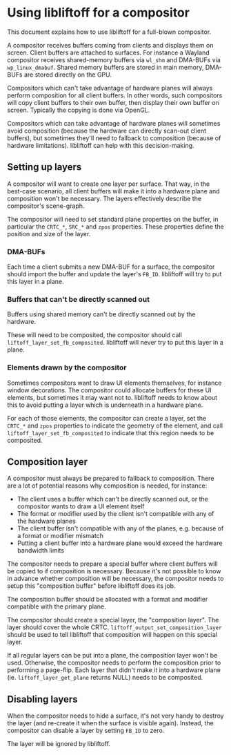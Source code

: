 # Using libliftoff for a compositor

This document explains how to use libliftoff for a full-blown compositor.

A compositor receives buffers coming from clients and displays them on screen.
Client buffers are attached to surfaces. For instance a Wayland compositor
receives shared-memory buffers via `wl_shm` and DMA-BUFs via `wp_linux_dmabuf`.
Shared memory buffers are stored in main memory, DMA-BUFs are stored directly
on the GPU.

Compositors which can't take advantage of hardware planes will always perform
composition for all client buffers. In other words, such compositors will copy
client buffers to their own buffer, then display their own buffer on screen.
Typically the copying is done via OpenGL.

Compositors which can take advantage of hardware planes will sometimes avoid
composition (because the hardware can directly scan-out client buffers), but
sometimes they'll need to fallback to composition (because of hardware
limitations). libliftoff can help with this decision-making.

## Setting up layers

A compositor will want to create one layer per surface. That way, in the
best-case scenario, all client buffers will make it into a hardware plane and
composition won't be necessary. The layers effectively describe the compositor's
scene-graph.

The compositor will need to set standard plane properties on the buffer, in
particular the `CRTC_*`, `SRC_*` and `zpos` properties. These properties define
the position and size of the layer.

### DMA-BUFs

Each time a client submits a new DMA-BUF for a surface, the compositor should
import the buffer and update the layer's `FB_ID`. libliftoff will try to put
this layer in a plane.

### Buffers that can't be directly scanned out

Buffers using shared memory can't be directly scanned out by the hardware.

These will need to be composited, the compositor should call
`liftoff_layer_set_fb_composited`. libliftoff will never try to put this layer
in a plane.

### Elements drawn by the compositor

Sometimes compositors want to draw UI elements themselves, for instance window
decorations. The compositor could allocate buffers for these UI elements, but
sometimes it may want not to. libliftoff needs to know about this to avoid
putting a layer which is underneath in a hardware plane.

For each of those elements, the compositor can create a layer, set the `CRTC_*`
and `zpos` properties to indicate the geometry of the element, and call
`liftoff_layer_set_fb_composited` to indicate that this region needs to be
composited.

## Composition layer

A compositor must always be prepared to fallback to composition. There are a lot
of potential reasons why composition is needed, for instance:

- The client uses a buffer which can't be directly scanned out, or the
  compositor wants to draw a UI element itself
- The format or modifier used by the client isn't compatible with any of the
  hardware planes
- The client buffer isn't compatible with any of the planes, e.g. because of a
  format or modifier mismatch
- Putting a client buffer into a hardware plane would exceed the hardware
  bandwidth limits

The compositor needs to prepare a special buffer where client buffers will be
copied to if composition is necessary. Because it's not possible to know in
advance whether composition will be necessary, the compositor needs to setup
this "composition buffer" before libliftoff does its job.

The composition buffer should be allocated with a format and modifier compatible
with the primary plane.

The compositor should create a special layer, the "composition layer". The layer
should cover the whole CRTC. `liftoff_output_set_composition_layer` should be
used to tell libliftoff that composition will happen on this special layer.

If all regular layers can be put into a plane, the composition layer won't be
used. Otherwise, the compositor needs to perform the composition prior to
performing a page-flip. Each layer that didn't make it into a hardware plane
(ie. `liftoff_layer_get_plane` returns NULL) needs to be composited.

## Disabling layers

When the compositor needs to hide a surface, it's not very handy to destroy the
layer (and re-create it when the surface is visible again). Instead, the
compositor can disable a layer by setting `FB_ID` to zero.

The layer will be ignored by libliftoff.
